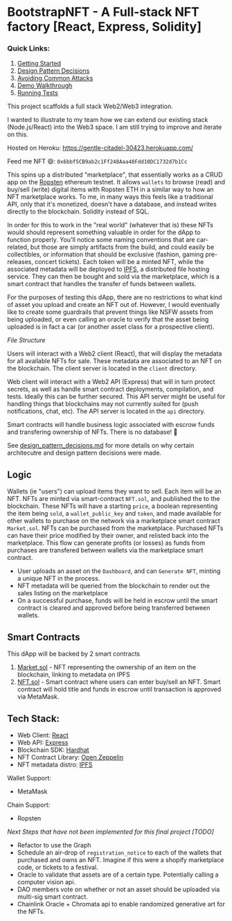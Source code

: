 # BootstrapNFT - A Full-stack NFT factory [React, Express, Solidity]

### Quick Links:

1. [Getting Started](https://github.com/gambinish/blockchain-developer-bootcamp-final-project/blob/main/DOCS.md)
2. [Design Pattern Decisions](https://github.com/gambinish/blockchain-developer-bootcamp-final-project/blob/main/design_pattern_decisions.md)
3. [Avoiding Common Attacks](https://github.com/gambinish/blockchain-developer-bootcamp-final-project/blob/main/avoiding_common_attacks.md)
4. [Demo Walkthrough]()
5. [Running Tests](https://github.com/gambinish/blockchain-developer-bootcamp-final-project/blob/main/DOCS.md#running-tests)

This project scaffolds a full stack Web2/Web3 integration.

I wanted to illustrate to my team how we can extend our existing stack (Node.js/React) into the Web3 space. I am still trying to improve and iterate on this.

Hosted on Heroku: https://gentle-citadel-30423.herokuapp.com/

Feed me NFT 😄: `0x6bbf5CB9ab2c1Ff248Aaa48Fdd10DC1732d7b1Cc`

This spins up a distributed "marketplace", that essentially works as a CRUD app on the [Ropsten](https://ropsten.etherscan.io/) ethereum testnet. It allows `wallets` to browse (read) and buy/sell (write) digital items with Ropsten ETH in a similar way to how an NFT marketplace works. To me, in many ways this feels like a traditional API, only that it's monetized, doesn't have a database, and instead writes directly to the blockchain. Solidity instead of SQL.

In order for this to work in the "real world" (whatever that is) these NFTs would should represent something valuable in order for the dApp to function properly. You'll notice some naming conventions that are car-related, but those are simply artifacts from the build, and could easily be collectibles, or information that should be exclusive (fashion, gaming pre-releases, concert tickets). Each token will be a minted NFT, while the associated metadata will be deployed to [IPFS](https://ipfs.io/), a distributed file hosting service. They can then be bought and sold via the marketplace, which is a smart contract that handles the transfer of funds between wallets.

For the purposes of testing this dApp, there are no restrictions to what kind of asset you upload and create an NFT out of. However, I would eventually like to create some guardrails that prevent things like NSFW assets from being uploaded, or even calling an oracle to verify that the asset being uploaded is in fact a car (or another asset class for a prospective client).

_File Structure_

Users will interact with a Web2 client (React), that will display the metadata for all available NFTs for sale. These metadata are associated to an NFT on the blockchain. The client server is located in the `client` directory.

Web client will interact with a Web2 API (Express) that will in turn protect secrets, as well as handle smart contract deployments, compilation, and tests. Ideally this can be further secured. This API server might be useful for handling things that blockchains may not currently suited for (push notifications, chat, etc). The API server is located in the `api` directory.

Smart contracts will handle business logic associated with escrow funds and transfering ownership of NFTs. There is no database! 🎉

See [design_pattern_decisions.md](https://github.com/gambinish/blockchain-developer-bootcamp-final-project/blob/main/design_pattern_decisions.md#design-pattern-decisions) for more details on why certain architecutre and design pattern decisions were made.

## Logic

Wallets (ie "users") can upload items they want to sell. Each item will be an NFT. NFTs are minted via smart-contract `NFT.sol`, and published the to the blockchain. These NFTs will have a starting `price`, a boolean representing the item being `sold`, a `wallet_public_key` and `token`, and made available for other wallets to purchase on the network via a marketplace smart contract `Market.sol`. NFTs can be purchased from the marketplace. Purchased NFTs can have their price modified by their owner, and relisted back into the marketplace. This flow can generate profits (or losses) as funds from purchases are transfered between wallets via the marketplace smart contract.

- User uploads an asset on the `Dashboard`, and can `Generate NFT`, minting a unique NFT in the process.
- NFT metadata will be queried from the blockchain to render out the sales listing on the marketplace
- On a successful purchase, funds will be held in escrow until the smart contract is cleared and approved before being transferred between wallets.

## Smart Contracts

This dApp will be backed by 2 smart contracts

1. [Market.sol](https://github.com/gambinish/blockchain-developer-bootcamp-final-project/blob/main/api/contracts/Market.sol) - NFT representing the ownership of an item on the blockchain, linking to metadata on IPFS
2. [NFT.sol](https://github.com/gambinish/blockchain-developer-bootcamp-final-project/blob/main/api/contracts/NFT.sol) - Smart contract where users can enter buy/sell an NFT. Smart contract will hold title and funds in escrow until transaction is approved via MetaMask.

## Tech Stack:

- Web Client: [React](https://reactjs.org/)
- Web API: [Express](https://expressjs.com/)
- Blockchain SDK: [Hardhat](https://hardhat.org/)
- NFT Contract Library: [Open Zeppelin](https://openzeppelin.com/)
- NFT metadata distro: [IPFS](https://ipfs.io/)

Wallet Support:

- MetaMask

Chain Support:

- Ropsten

_Next Steps that have not been implemented for this final project [TODO]_

- Refactor to use the Graph
- Schedule an air-drop of `registration_notice` to each of the wallets that purchased and owns an NFT. Imagine if this were a shopify marketplace code, or tickets to a festival.
- Oracle to validate that assets are of a certain type. Potentially calling a computer vision api.
- DAO members vote on whether or not an asset should be uploaded via multi-sig smart contract.
- Chainlink Oracle + Chromata api to enable randomized generative art for the NFTs.

